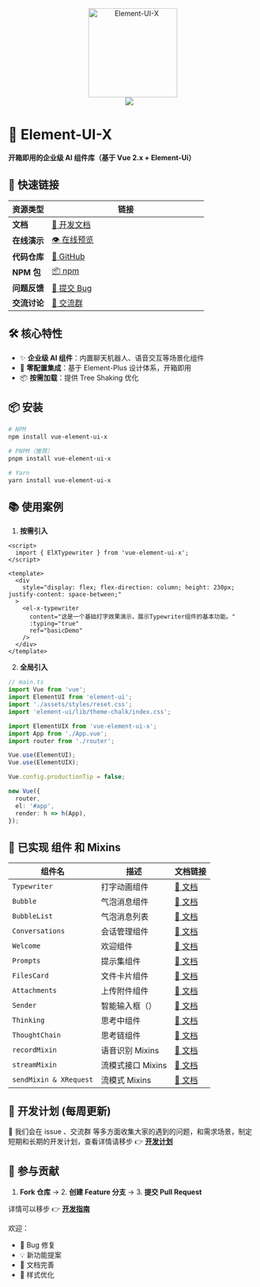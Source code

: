 <div align="center">
  <a href="https://element-ui-x.com/">
    <img src="./src/.vuepress/public/images/logo.png" alt="Element-UI-X" width="180" class="logo" />
  </a>
</div>

<div align="center">
<img src="./src/.vuepress/public/demo/demo.png"  />&emsp;

</div>

# 🚀 Element-UI-X

**开箱即用的企业级 AI 组件库（基于 Vue 2.x + Element-Ui）**

## 📢 快速链接

| 资源类型     | <div style="width: 300px;" >链接</div>                         |
| ------------ | -------------------------------------------------------------- |
| **文档**     | [📖 开发文档](https://element-ui-x.com/)                       |
| **在线演示** | [👁️ 在线预览](https://demo.element-ui-x.com)                   |
| **代码仓库** | [🐙 GitHub](https://github.com/worryzyy/element-ui-x)          |
| **NPM 包**   | [📦 npm](https://www.npmjs.com/package/vue-element-ui-x)       |
| **问题反馈** | [🐛 提交 Bug](https://github.com/worryzyy/element-ui-x/issues) |
| **交流讨论** | [🐒 交流群]()                                                  |

## 🛠️ 核心特性

- ✨ **企业级 AI 组件**：内置聊天机器人、语音交互等场景化组件
- 🚀 **零配置集成**：基于 Element-Plus 设计体系，开箱即用
- 📦 **按需加载**：提供 Tree Shaking 优化

## 📦 安装

```bash
# NPM
npm install vue-element-ui-x

# PNPM（推荐）
pnpm install vue-element-ui-x

# Yarn
yarn install vue-element-ui-x

```

## 📚 使用案例

1. **按需引入**

```vue
<script>
  import { ElXTypewriter } from 'vue-element-ui-x';
</script>

<template>
  <div
    style="display: flex; flex-direction: column; height: 230px; justify-content: space-between;"
  >
    <el-x-typewriter
      content="这是一个基础打字效果演示，展示Typewriter组件的基本功能。"
      :typing="true"
      ref="basicDemo"
    />
  </div>
</template>
```

2. **全局引入**

```ts
// main.ts
import Vue from 'vue';
import ElementUI from 'element-ui';
import './assets/styles/reset.css';
import 'element-ui/lib/theme-chalk/index.css';

import ElementUIX from 'vue-element-ui-x';
import App from './App.vue';
import router from './router';

Vue.use(ElementUI);
Vue.use(ElementUIX);

Vue.config.productionTip = false;

new Vue({
  router,
  el: '#app',
  render: h => h(App),
});
```

## 🌟 已实现 组件 和 Mixins

| 组件名                 | 描述              | 文档链接                                                          |
| ---------------------- | ----------------- | ----------------------------------------------------------------- |
| `Typewriter`           | 打字动画组件      | [📄 文档](https://element-ui-x.com/components/typewriter.html)    |
| `Bubble`               | 气泡消息组件      | [📄 文档](https://element-ui-x.com/components/bubble.html)        |
| `BubbleList`           | 气泡消息列表      | [📄 文档](https://element-ui-x.com/components/bubbleList.html)    |
| `Conversations`        | 会话管理组件      | [📄 文档](https://element-ui-x.com/components/conversations.html) |
| `Welcome`              | 欢迎组件          | [📄 文档](https://element-ui-x.com/components/welcome.html)       |
| `Prompts `             | 提示集组件        | [📄 文档](https://element-ui-x.com/components/prompts.html)       |
| `FilesCard`            | 文件卡片组件      | [📄 文档](https://element-ui-x.com/components/filesCard.html)     |
| `Attachments`          | 上传附件组件      | [📄 文档](https://element-ui-x.com/components/attachments.html)   |
| `Sender`               | 智能输入框（）    | [📄 文档](https://element-ui-x.com/components/sender.html)        |
| `Thinking`             | 思考中组件        | [📄 文档](https://element-ui-x.com/components/thinking.html)      |
| `ThoughtChain`         | 思考链组件        | [📄 文档](https://element-ui-x.com/components/thoughtChain.html)  |
| `recordMixin`          | 语音识别 Mixins   | [📄 文档](https://element-ui-x.com/components/record-mixins.html) |
| `streamMixin`          | 流模式接口 Mixins | [📄 文档](https://element-ui-x.com/components/stream-mixins.html) |
| `sendMixin & XRequest` | 流模式 Mixins     | [📄 文档](https://element-ui-x.com/components/send-mixins.html)   |

## 🎯 开发计划 (每周更新)

🎀 我们会在 issue 、交流群 等多方面收集大家的遇到的问题，和需求场景，制定短期和长期的开发计划，查看详情请移步 👉 **[开发计划](https://element-ui-x.com/roadmap.html)**

## 🤝 参与贡献

1. **Fork 仓库** → 2. **创建 Feature 分支** → 3. **提交 Pull Request**

详情可以移步 👉 **[开发指南](https://element-ui-x.com/guide/installation.html)**

欢迎：

- 🐛 Bug 修复
- 💡 新功能提案
- 📝 文档完善
- 🎨 样式优化
